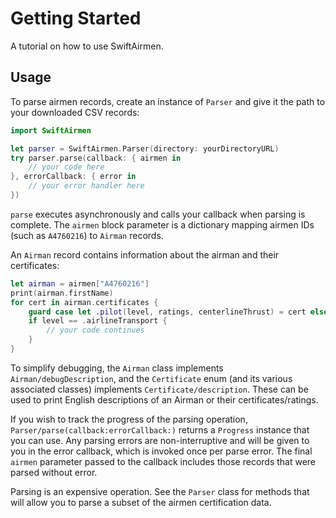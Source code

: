 # Getting Started

A tutorial on how to use SwiftAirmen.

## Usage

To parse airmen records, create an instance of ``Parser`` and give it the path
to your downloaded CSV records:

``` swift
import SwiftAirmen

let parser = SwiftAirmen.Parser(directory: yourDirectoryURL)
try parser.parse(callback: { airmen in
    // your code here
}, errorCallback: { error in
    // your error handler here
})
```

`parse` executes asynchronously and calls your callback when parsing is
complete. The `airmen` block parameter is a dictionary mapping airmen IDs (such
as `A4760216`) to ``Airman`` records.

An ``Airman`` record contains information about the airman and their
certificates:

``` swift
let airman = airmen["A4760216"]
print(airman.firstName)
for cert in airman.certificates {
    guard case let .pilot(level, ratings, centerlineThrust) = cert else { continue }
    if level == .airlineTransport {
        // your code continues
    }
}
```

To simplify debugging, the ``Airman`` class implements
``Airman/debugDescription``, and the ``Certificate`` enum (and its various
associated classes) implements ``Certificate/description``. These can be used
to print English descriptions of an Airman or their certificates/ratings.

If you wish to track the progress of the parsing operation,
``Parser/parse(callback:errorCallback:)`` returns a `Progress` instance that you
can use. Any parsing errors are non-interruptive and will be given to you in the
error callback, which is invoked once per parse error. The final `airmen`
parameter passed to the callback includes those records that were parsed without
error.

Parsing is an expensive operation. See the ``Parser`` class for methods that will
allow you to parse a subset of the airmen certification data.
